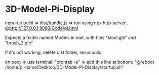 # 3D-Model-Pi-Display

npm run build => dist/bundle.js => run using npx http-server . @http://127.0.0.1:8080/Code/pi.html

Expects a folder named Models in root, with files "stool.glb" and "brush_2.glb"

If it's not working, delete dist folder, rerun build

on boot => use terminal: "crontab -e" => add this line at bottom: "@reboot /home/pi-name/Desktop/3D-Model-Pi-Display/startup.sh"
